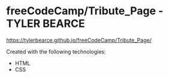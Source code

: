 # freeCodeCamp/Tribute_Page - TYLER BEARCE



https://tylerbearce.github.io/freeCodeCamp/Tribute_Page/

Created with the following technologies:
* HTML
* CSS
